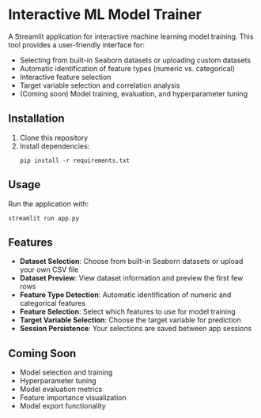 # Interactive ML Model Trainer

A Streamlit application for interactive machine learning model training. This tool provides a user-friendly interface for:

- Selecting from built-in Seaborn datasets or uploading custom datasets
- Automatic identification of feature types (numeric vs. categorical)
- Interactive feature selection
- Target variable selection and correlation analysis
- (Coming soon) Model training, evaluation, and hyperparameter tuning

## Installation

1. Clone this repository
2. Install dependencies:
   ```
   pip install -r requirements.txt
   ```

## Usage

Run the application with:
```
streamlit run app.py
```

## Features

- **Dataset Selection**: Choose from built-in Seaborn datasets or upload your own CSV file
- **Dataset Preview**: View dataset information and preview the first few rows
- **Feature Type Detection**: Automatic identification of numeric and categorical features
- **Feature Selection**: Select which features to use for model training
- **Target Variable Selection**: Choose the target variable for prediction
- **Session Persistence**: Your selections are saved between app sessions

## Coming Soon

- Model selection and training
- Hyperparameter tuning
- Model evaluation metrics
- Feature importance visualization
- Model export functionality 
